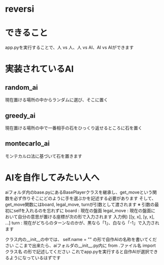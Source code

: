 # reversi

# できること
app.pyを実行することで、人 vs 人、人 vs AI、AI vs AIができます

# 実装されているAI
## random_ai
現在置ける場所の中からランダムに選び、そこに置く

## greedy_ai
現在置ける場所の中で一番相手の石をひっくり返せるところに石を置く

## montecarlo_ai
モンテカルロ法に基づいて石を置きます

# AIを自作してみたい人へ
aiフォルダ内のbase.pyにあるBasePlayerクラスを継承し、get_moveという関数を必ず作りそこにどのように手を選ぶかを記述する必要があります
そして、get_move関数にはboard, legal_move, turnが引数として渡されます
※ 引数の最初にselfを入れるのを忘れずに
board : 現在の盤面
legal_move : 現在の盤面において自分の意思が置ける座標が次の形で入力されます
    入力例) [[y, x], [y, x], ...]
turn : 現在がどちらのターンなのかが、黒なら「1」、白なら「-1」で入力されます

クラス内の__init__の中では、 self.name = "" の形で自作AIの名称を書いてください
ここまで出来たら、aiフォルダの__init__.py内に from .ファイル名 import クラス名 の形で記述してください
これでapp.pyを実行すると自作AIが選択できるようになっているはずです
